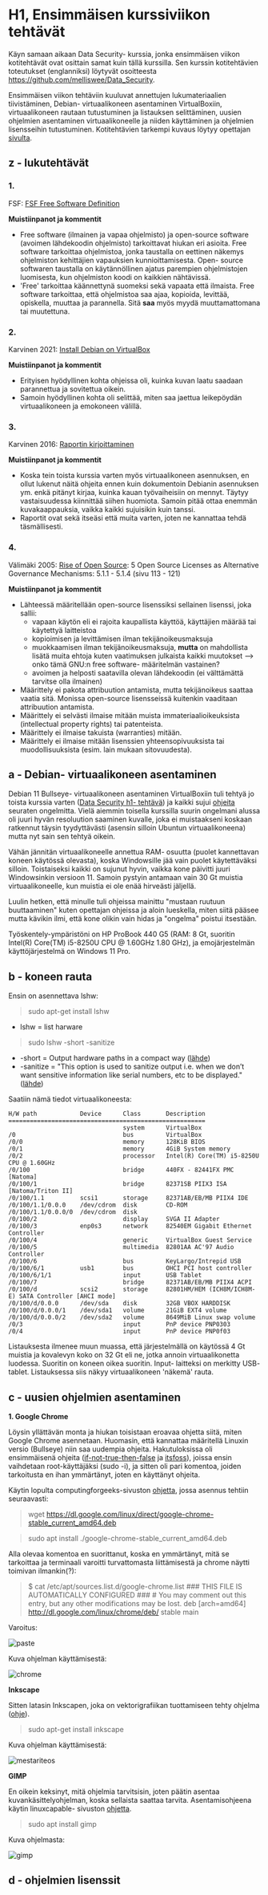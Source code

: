 # H1, Ensimmäisen kurssiviikon tehtävät

Käyn samaan aikaan Data Security- kurssia, jonka ensimmäisen viikon kotitehtävät ovat osittain samat kuin tällä kurssilla. Sen kurssin kotitehtävien toteutukset (englanniksi) löytyvät osoitteesta https://github.com/melliswee/Data_Security.

Ensimmäisen viikon tehtäviin kuuluvat annettujen lukumateriaalien tiivistäminen, Debian- virtuaalikoneen asentaminen VirtualBoxiin, virtuaalikoneen rautaan tutustuminen ja listauksen selittäminen, uusien ohjelmien asentaminen virtuaalikoneelle ja niiden käyttäminen ja ohjelmien lisensseihin tutustuminen. Kotitehtävien tarkempi kuvaus löytyy opettajan [sivulta](https://terokarvinen.com/2021/linux-palvelimet-ict4tn021-3018/).

## z - lukutehtävät

### 1.

FSF: [FSF Free Software Definition](https://www.gnu.org/philosophy/free-sw.html)

**Muistiinpanot ja kommentit**

* Free software (ilmainen ja vapaa ohjelmisto) ja open-source software (avoimen lähdekoodin ohjelmisto) tarkoittavat hiukan eri asioita. Free software tarkoittaa ohjelmistoa, jonka taustalla on eettinen näkemys ohjelmiston kehittäjien vapauksien kunnioittamisesta. Open- source softwaren taustalla on käytännöllinen ajatus parempien ohjelmistojen luomisesta, kun ohjelmiston koodi on kaikkien nähtävissä.
* 'Free' tarkoittaa käännettynä suomeksi sekä vapaata että ilmaista. Free software tarkoittaa, että ohjelmistoa saa ajaa, kopioida, levittää, opiskella, muuttaa ja parannella. Sitä **saa** myös myydä muuttamattomana tai muutettuna. 

### 2. 

Karvinen 2021: [Install Debian on VirtualBox](https://terokarvinen.com/2021/install-debian-on-virtualbox/)

**Muistiinpanot ja kommentit**

* Erityisen hyödyllinen kohta ohjeissa oli, kuinka kuvan laatu saadaan parannettua ja sovitettua oikein.
* Samoin hyödyllinen kohta oli selittää, miten saa jaettua leikepöydän virtuaalikoneen ja emokoneen välillä.

### 3.

Karvinen 2016: [Raportin kirjoittaminen](https://terokarvinen.com/2006/raportin-kirjoittaminen-4/)

**Muistiinpanot ja kommentit**

* Koska tein toista kurssia varten myös virtuaalikoneen asennuksen, en ollut lukenut näitä ohjeita ennen kuin dokumentoin Debianin asennuksen ym. enkä pitänyt kirjaa, kuinka kauan työvaiheisiin on mennyt. Täytyy vastaisuudessa kiinnittää siihen huomiota. Samoin pitää ottaa enemmän kuvakaappauksia, vaikka kaikki sujuisikin kuin tanssi.
* Raportit ovat sekä itseäsi että muita varten, joten ne kannattaa tehdä täsmällisesti. 

### 4.

Välimäki 2005: [Rise of Open Source](http://lib.tkk.fi/Diss/2005/isbn9529187793/isbn9529187793.pdf): 5 Open Source Licenses as Alternative Governance Mechanisms: 5.1.1 - 5.1.4 (sivu 113 - 121)

**Muistiinpanot ja kommentit**

* Lähteessä määritellään open-source lisenssiksi sellainen lisenssi, joka sallii:
    * vapaan käytön eli ei rajoita kaupallista käyttöä, käyttäjien määrää tai käytettyä laitteistoa
    * kopioimisen ja levittämisen ilman tekijänoikeusmaksuja
    * muokkaamisen ilman tekijänoikeusmaksuja, **mutta** on mahdollista lisätä muita ehtoja kuten vaatimuksen julkaista kaikki muutokset --> onko tämä GNU:n free software- määritelmän vastainen?
    * avoimen ja helposti saatavilla olevan lähdekoodin (ei välttämättä tarvitse olla ilmainen)
* Määrittely ei pakota attribuution antamista, mutta tekijänoikeus saattaa vaatia sitä. Monissa open-source lisensseissä kuitenkin vaaditaan attribuution antamista.
* Määrittely ei selvästi ilmaise mitään muista immateriaalioikeuksista (intellectual property rights) tai patenteista.
* Määrittely ei ilmaise takuista (warranties) mitään.
* Määrittely ei ilmaise mitään lisenssien yhteensopivuuksista tai muodollisuuksista (esim. lain mukaan sitovuudesta).

## a - Debian- virtuaalikoneen asentaminen

Debian 11 Bullseye- virtuaalikoneen asentaminen VirtualBoxiin tuli tehtyä jo toista kurssia varten ([Data Security h1- tehtävä](https://github.com/melliswee/Data_Security/blob/main/h1.md)) ja kaikki sujui [ohjeita](https://terokarvinen.com/2021/install-debian-on-virtualbox/) seuraten ongelmitta. Vielä aiemmin toisella kurssilla suurin ongelmani alussa oli juuri hyvän resoluution saaminen kuvalle, joka ei muistaakseni koskaan ratkennut täysin tyydyttävästi (asensin silloin Ubuntun virtuaalikoneena) mutta nyt sain sen tehtyä oikein. 

Vähän jännitän virtuaalikoneelle annettua RAM- osuutta (puolet kannettavan koneen käytössä olevasta), koska Windowsille jää vain puolet käytettäväksi silloin. Toistaiseksi kaikki on sujunut hyvin, vaikka kone päivitti juuri Windowsinkin versioon 11. Samoin pystyin antamaan vain 30 Gt muistia virtuaalikoneelle, kun muistia ei ole enää hirveästi jäljellä.

Luulin hetken, että minulle tuli ohjeissa mainittu "mustaan ruutuun buuttaaminen" kuten opettajan ohjeissa ja aloin lueskella, miten siitä pääsee mutta kävikin ilmi, että kone olikin vain hidas ja "ongelma" poistui itsestään.

Työskentely-ympäristöni on HP ProBook 440 G5 (RAM: 8 Gt, suoritin Intel(R) Core(TM) i5-8250U CPU @ 1.60GHz 1.80 GHz), ja emojärjestelmän käyttöjärjestelmä on Windows 11 Pro.

## b - koneen rauta

Ensin on asennettava lshw:

> sudo apt-get install lshw

* lshw = list harware

> sudo lshw -short -sanitize

* -short = Output hardware paths in a compact way ([lähde](https://www.geeksforgeeks.org/lshw-command-in-linux-with-examples/))
* -sanitize = "This option is used to sanitize output i.e. when we don’t want sensitive information like serial numbers, etc to be displayed." ([lähde](https://www.geeksforgeeks.org/lshw-command-in-linux-with-examples/))

Saatiin nämä tiedot virtuaalikoneesta:

    H/W path            Device      Class       Description
    =======================================================
                                    system      VirtualBox
    /0                              bus         VirtualBox
    /0/0                            memory      128KiB BIOS
    /0/1                            memory      4GiB System memory
    /0/2                            processor   Intel(R) Core(TM) i5-8250U CPU @ 1.60GHz
    /0/100                          bridge      440FX - 82441FX PMC [Natoma]
    /0/100/1                        bridge      82371SB PIIX3 ISA [Natoma/Triton II]
    /0/100/1.1          scsi1       storage     82371AB/EB/MB PIIX4 IDE
    /0/100/1.1/0.0.0    /dev/cdrom  disk        CD-ROM
    /0/100/1.1/0.0.0/0  /dev/cdrom  disk        
    /0/100/2                        display     SVGA II Adapter
    /0/100/3            enp0s3      network     82540EM Gigabit Ethernet Controller
    /0/100/4                        generic     VirtualBox Guest Service
    /0/100/5                        multimedia  82801AA AC'97 Audio Controller
    /0/100/6                        bus         KeyLargo/Intrepid USB
    /0/100/6/1          usb1        bus         OHCI PCI host controller
    /0/100/6/1/1                    input       USB Tablet
    /0/100/7                        bridge      82371AB/EB/MB PIIX4 ACPI
    /0/100/d            scsi2       storage     82801HM/HEM (ICH8M/ICH8M-E) SATA Controller [AHCI mode]
    /0/100/d/0.0.0      /dev/sda    disk        32GB VBOX HARDDISK
    /0/100/d/0.0.0/1    /dev/sda1   volume      21GiB EXT4 volume
    /0/100/d/0.0.0/2    /dev/sda2   volume      8649MiB Linux swap volume
    /0/3                            input       PnP device PNP0303
    /0/4                            input       PnP device PNP0f03

Listauksesta ilmenee muun muassa, että järjestelmällä on käytössä 4 Gt muistia ja kovalevyn koko on 32 Gt eli ne, jotka annoin virtuaalikonetta luodessa. Suoritin on koneen oikea suoritin. Input- laitteksi on merkitty USB- tablet. Listauksessa siis näkyy virtuaalikoneen 'näkemä' rauta.

## c - uusien ohjelmien asentaminen

**1. Google Chrome**

Löysin yllättävän monta ja hiukan toisistaan eroavaa ohjetta siitä, miten Google Chrome asennetaan. Huomasin, että kannattaa määritellä Linuxin versio (Bullseye) niin saa uudempia ohjeita. Hakutuloksissa oli ensimmäisenä ohjeita ([if-not-true-then-false](https://www.if-not-true-then-false.com/2021/install-google-chrome-on-debian/) ja [itsfoss](https://www.itsfoss.net/how-to-install-google-chrome-on-debian-11-bullseye/)), joissa ensin vaihdetaan root-käyttäjäksi (sudo -i), ja sitten oli pari komentoa, joiden tarkoitusta en ihan ymmärtänyt, joten en käyttänyt ohjeita.

Käytin lopulta computingforgeeks-sivuston [ohjetta](https://computingforgeeks.com/install-google-chrome-browser-on-debian/), jossa asennus tehtiin seuraavasti:

> wget https://dl.google.com/linux/direct/google-chrome-stable_current_amd64.deb

> sudo apt install ./google-chrome-stable_current_amd64.deb

Alla olevaa komentoa en suorittanut, koska en ymmärtänyt, mitä se tarkoittaa ja terminaali varoitti turvattomasta liittämisestä ja chrome näytti toimivan ilmankin(?):

> $ cat /etc/apt/sources.list.d/google-chrome.list 
    ### THIS FILE IS AUTOMATICALLY CONFIGURED ###
    # You may comment out this entry, but any other modifications may be lost.
    deb [arch=amd64] http://dl.google.com/linux/chrome/deb/ stable main

Varoitus:

![paste](/assets/h1/linux_chrome_asennus_varoitus.png)

Kuva ohjelman käyttämisestä:

![chrome](/assets/h1/using_chrome.png)

**Inkscape**

Sitten latasin Inkscapen, joka on vektorigrafiikan tuottamiseen tehty ohjelma ([ohje](https://wiki.inkscape.org/wiki/Installing_Inkscape)).

> sudo apt-get install inkscape

Kuva ohjelman käyttämisestä:

![mestariteos](/assets/h1/inkscape.png)

**GIMP**

En oikein keksinyt, mitä ohjelmia tarvitsisin, joten päätin asentaa kuvankäsittelyohjelman, koska sellaista saattaa tarvita. Asentamisohjeena käytin linuxcapable- sivuston [ohjetta](https://www.linuxcapable.com/how-to-install-gimp-on-debian-11-bullseye/).

> sudo apt install gimp

Kuva ohjelmasta:

![gimp](/assets/h1/gimp.png)

## d - ohjelmien lisenssit